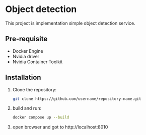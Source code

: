 # Object detection

This project is implementation simple object detection service. 

## Pre-requisite

- Docker Engine
- Nvidia driver 
- Nvidia Container Toolkit

## Installation

1. Clone the repository:
   ```bash
   git clone https://github.com/username/repository-name.git
2. build and run:
   ```bash
   docker compose up --build
3. open browser and got to http://localhost:8010


